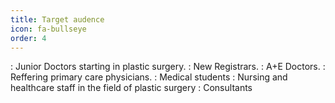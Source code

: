 ```yaml
---
title: Target audence
icon: fa-bullseye
order: 4
---
```


:  Junior Doctors starting in plastic surgery.
:  New Registrars.
:  A+E Doctors.
:  Reffering primary care physicians.
:  Medical students
:  Nursing and healthcare staff in the field of plastic surgery
:  Consultants
